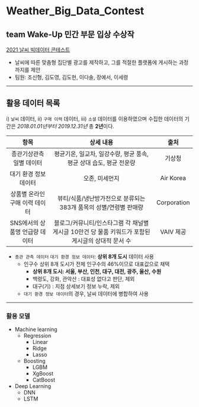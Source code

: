 # Weather_Big_Data_Contest <br>

## team Wake-Up 민간 부문 입상 수상작

[2021 날씨 빅데이터 콘테스트](https://bd.kma.go.kr/contest/)

- 날씨에 따른 맞춤형 집단별 광고를 제작하고, 그를 적절한 플랫폼에 게시하는 과정까지를 제안
- 팀원: 조신형, 김도영, 김도현, 이다솔, 장예서, 이세령
---

## 활용 데이터 목록

i) `날씨` 데이터, ii) `구매 이력` 데이터, iii) `소셜` 데이터를 이용하였으며 수집한 데이터의 기간은 *2018.01.01년부터 2019.12.31년* 총 **2년**이다.

|항목|상세 내용|출처|
|:---:|:---:|:---:|
|종관기상관측 일별 데이터|평균기온, 일교차, 일강수량, 평균 풍속, 평균 상대 습도, 평균 전운량|기상청|
|대기 환경 정보 데이터|오존, 미세먼지|Air Korea|
|상품별 온라인 구매 이력 데이터|뷰티/식품/냉난방가전으로 분류되는 383개 품목의 성별/연령별 판매량|Corporation|
|SNS에서의 상품명 언급량 데이터|블로그/커뮤니티/인스타그램 각 채널별 게시글 10만건 당 물품 키워드가 포함된 게시글의 상대적 문서 수|VAIV 제공|


- `종관 관측 데이터` `대기 환경 정보 데이터`: **상위 8개 도시** 데이터 사용
	- 인구수 상위 8개 도시가 전체 인구수의 46%이므로 대표값으로 채택
		- **상위 8개 도시: 서울, 부산, 인천, 대구, 대전, 광주, 울산, 수원**
		- 백령도, 강화, 관악산 : 대표성 없다고 판단, 제외
		- 대구(기) : 지점 상세보기 정보 누락, 제외
	- `대기 환경 정보 데이터`의 경우, 날씨 데이터에 병합하여 사용

---
### 활용 모델
- Machine learning
	- Regression
		- Linear
		- Ridge
		- Lasso
	- Boosting
		- LGBM
		- XgBoost
		- CatBoost
- Deep Learning
	- DNN
	- LSTM
	
